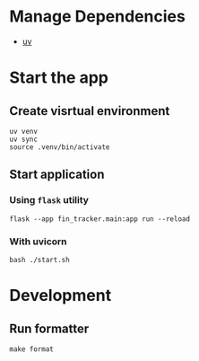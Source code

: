 # Manage Dependencies

- [uv](https://docs.astral.sh/uv/concepts/projects/dependencies/)

# Start the app
## Create visrtual environment

```
uv venv
uv sync
source .venv/bin/activate
```

## Start application
### Using `flask` utility
```
flask --app fin_tracker.main:app run --reload
```
### With uvicorn
```
bash ./start.sh
```

# Development
## Run formatter
```
make format
```
